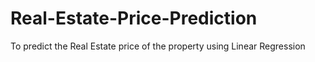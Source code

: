 # Real-Estate-Price-Prediction
To predict the Real Estate price of the property using Linear Regression
